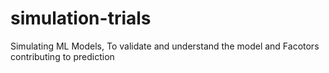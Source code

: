 # simulation-trials
Simulating ML Models, To validate and understand the model and Facotors contributing to prediction

